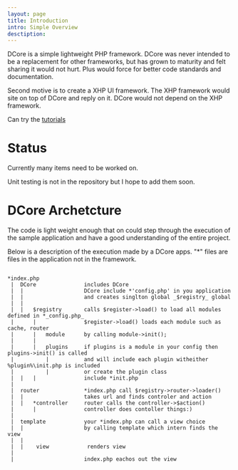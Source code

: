 ```yaml
---
layout: page
title: Introduction
intro: Simple Overview
desctiption: 
---
```


DCore is a simple lightweight PHP framework. DCore was never intended to be a 
replacement for other frameworks, but has grown to maturity and felt sharing it 
would not hurt. Plus would force for better code standards and documentation.

Second motive is to create a XHP UI framework. The XHP framework would site on top
of DCore and reply on it. DCore would not depend on the XHP framework.

Can try the [tutorials](docs/tutorials.html)


Status
=======

Currently many items need to be worked on. 

Unit testing is not in the repository but I hope to add them soon.




DCore Archetcture
================
The code is light weight enough that on could step through the execution of the sample 
application and have a good understanding of the entire project.

Below is a description of the execution made by a DCore apps. "*" files are files in the
application not in the framework.

<pre>
<code>
*index.php
 |  DCore               includes DCore 
 |  |                   DCore include *'config.php' in you application
 |  |                   and creates singlton global _$registry_ global
 |  |
 |  |   $registry       calls $register->load() to load all modules defined in *_config.php_
 |      |               $register->load() loads each module such as cache, router 
 |      |   module      by calling module->init();
 |      |   
 |      |   plugins     if plugins is a module in your config then plugins->init() is called
 |          |           and will include each plugin witheither %plugin%\init.php is included 
 |          |           or create the plugin class
 |  |   |               include *init.php
 |
 |  router              *index.php call $registry->router->loader() 
 |  |                   takes url and finds controler and action
 |  |   *controller     router calls the controller->$action()
 |      |               controller does contoller things:)
 |
 |  template            your *index.php can call a view choice 
 |  |                   by calling template which intern finds the view
 |  |
 |  |    view            renders view              
 |
 |                      index.php eachos out the view
 </code>
 </pre>